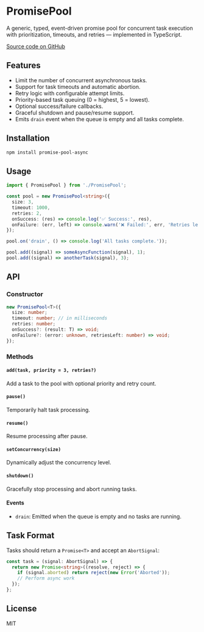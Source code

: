 # PromisePool

A generic, typed, event-driven promise pool for concurrent task execution with prioritization, timeouts, and retries — implemented in TypeScript.

[Source code on GitHub](https://github.com/denysovkos/promise-pool)

## Features

- Limit the number of concurrent asynchronous tasks.
- Support for task timeouts and automatic abortion.
- Retry logic with configurable attempt limits.
- Priority-based task queuing (0 = highest, 5 = lowest).
- Optional success/failure callbacks.
- Graceful shutdown and pause/resume support.
- Emits `drain` event when the queue is empty and all tasks complete.

## Installation

```bash
npm install promise-pool-async
```

## Usage

```ts
import { PromisePool } from './PromisePool';

const pool = new PromisePool<string>({
  size: 3,
  timeout: 1000,
  retries: 2,
  onSuccess: (res) => console.log('✅ Success:', res),
  onFailure: (err, left) => console.warn('❌ Failed:', err, 'Retries left:', left)
});

pool.on('drain', () => console.log('All tasks complete.'));

pool.add((signal) => someAsyncFunction(signal), 1);
pool.add((signal) => anotherTask(signal), 3);
```

## API

### Constructor

```ts
new PromisePool<T>({
  size: number;
  timeout: number; // in milliseconds
  retries: number;
  onSuccess?: (result: T) => void;
  onFailure?: (error: unknown, retriesLeft: number) => void;
});
```

### Methods

#### `add(task, priority = 3, retries?)`
Add a task to the pool with optional priority and retry count.

#### `pause()`
Temporarily halt task processing.

#### `resume()`
Resume processing after pause.

#### `setConcurrency(size)`
Dynamically adjust the concurrency level.

#### `shutdown()`
Gracefully stop processing and abort running tasks.

#### Events

- `drain`: Emitted when the queue is empty and no tasks are running.

## Task Format

Tasks should return a `Promise<T>` and accept an `AbortSignal`:

```ts
const task = (signal: AbortSignal) => {
  return new Promise<string>((resolve, reject) => {
    if (signal.aborted) return reject(new Error('Aborted'));
    // Perform async work
  });
};
```

## License

MIT
```